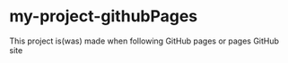 # my-project-githubPages
This project is(was) made when following GitHub pages or pages GitHub site
